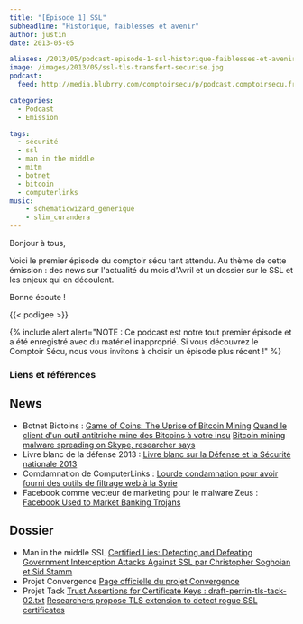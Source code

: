 ```yaml
---
title: "[Épisode 1] SSL"
subheadline: "Historique, faiblesses et avenir"
author: justin
date: 2013-05-05

aliases: /2013/05/podcast-episode-1-ssl-historique-faiblesses-et-avenir-2/
image: /images/2013/05/ssl-tls-transfert-securise.jpg
podcast:
  feed: http://media.blubrry.com/comptoirsecu/p/podcast.comptoirsecu.fr/CSEC.EP01.2013-05-05.SSL.mp3

categories:
  - Podcast
  - Emission

tags:
  - sécurité
  - ssl
  - man in the middle
  - mitm
  - botnet
  - bitcoin
  - computerlinks  
music:
    - schematicwizard_generique
    - slim_curandera
---
```

Bonjour à tous,

Voici le premier épisode du comptoir sécu tant attendu. Au thème de cette
émission : des news sur l'actualité du mois d'Avril et un dossier sur le SSL et
les enjeux qui en découlent.

<!--more-->
Bonne écoute !

{{< podigee >}}

{% include alert alert="NOTE : Ce podcast est notre tout premier épisode et a été enregistré avec du matériel inapproprié. Si vous découvrez le Comptoir Sécu, nous vous invitons à choisir un épisode plus récent !" %}

### Liens et références

## News
- Botnet Bictoins :
[Game of Coins: The Uprise of Bitcoin Mining](http://blog.sucuri.net/2013/05/game-of-coins-the-uprise-of-bitcoin-mining.html)
[Quand le client d'un outil antitriche mine des Bitcoins à votre insu](http://www.pcinpact.com/news/79560-quand-client-dun-outil-antitriche-mine-bitcoins-a-votre-insu.htm)
[Bitcoin mining malware spreading on Skype, researcher says](http://www.csoonline.com/article/731320/bitcoin-mining-malware-spreading-on-skype-researcher-says)
- Livre blanc de la défense 2013 :
[Livre blanc sur la Défense et la Sécurité nationale 2013](http://www.defense.gouv.fr/content/download/206186/2286591/file/Livre-blanc-sur-la-Defense-et-la-Securite-nationale%202013.pdf)
- Comdamnation de ComputerLinks :
[Lourde condamnation pour avoir fourni des outils de filtrage web à la Syrie](http://www.reseaux-telecoms.net/actualites/lire-lourde-condamnation-pour-avoir-fourni-des-outils-de-filtrage-web-a-la-syrie-25990.html)
- Facebook comme vecteur de marketing pour le malware Zeus :
[Facebook Used to Market Banking Trojans](http://www.bankinfosecurity.com/facebook-used-to-market-banking-trojans-a-5714)


## Dossier
- Man in the middle SSL
[Certified Lies: Detecting and Defeating Government Interception Attacks Against SSL par Christopher Soghoian et Sid Stamm](http://files.cloudprivacy.net/ssl-mitm.pdf)
- Projet Convergence
[Page officielle du projet Convergence](http://convergence.io/)
- Projet Tack
[Trust Assertions for Certificate Keys : draft-perrin-tls-tack-02.txt](http://tack.io/draft.html)
[Researchers propose TLS extension to detect rogue SSL certificates](http://www.computerworld.com/s/article/9227481/Researchers_propose_TLS_extension_to_detect_rogue_SSL_certificates?taxonomyId=17&pageNumber=1)
